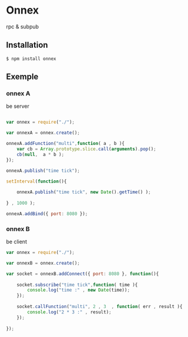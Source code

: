 # Onnex

 rpc & subpub

## Installation

    $ npm install onnex


## Exemple



### onnex A
be server

```js

var onnex = require("./");

var onnexA = onnex.create();

onnexA.addFunction("multi",function( a , b ){
    var cb = Array.prototype.slice.call(arguments).pop();
    cb(null,  a * b );
});

onnexA.publish("time tick");

setInterval(function(){
    
    onnexA.publish("time tick", new Date().getTime() );
    
} , 1000 );

onnexA.addBind({ port: 8080 });
```



### onnex B 
be client
```js
var onnex = require("./");

var onnexB = onnex.create();

var socket = onnexB.addConnect({ port: 8080 }, function(){
    
    socket.subscribe("time tick",function( time ){
        console.log("time :" , new Date(time));
    });
        
    socket.callFunction("multi", 2 , 3  , function( err , result ){
        console.log("2 * 3 :" , result);
    });
          
});

```
